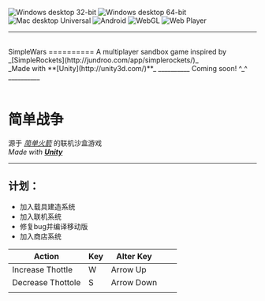 ![Windows desktop 32-bit](http://simpleewars.pythonanywhere.com/get_badge/Windows%20desktop%2032-bit)
![Windows desktop 64-bit](http://simpleewars.pythonanywhere.com/get_badge/Windows%20desktop%2064-bit)
![Mac desktop Universal](http://simpleewars.pythonanywhere.com/get_badge/Mac%20desktop%20Universal)
![Android](http://simpleewars.pythonanywhere.com/get_badge/Android)
![WebGL](http://simpleewars.pythonanywhere.com/get_badge/WebGL)
![Web Player](http://simpleewars.pythonanywhere.com/get_badge/Web%20Player)
__________
<br>
SimpleWars
==========
A multiplayer sandbox game inspired by _[SimpleRockets](http://jundroo.com/app/simplerockets/)_<br>
_Made with **[Unity](http://unity3d.com/)**_
__________
Coming soon! ^_^
__________
<br><br>

简单战争
==========
源于 _[简单火箭](http://jundroo.com/app/simplerockets/)_ 的联机沙盒游戏<br>
_Made with **[Unity](http://unity3d.com/)**_
__________

计划：
----------
+ 加入载具建造系统
+ 加入联机系统
+ 修复bug并编译移动版
+ 加入商店系统

| Action            | Key | Alter Key  |   |   |
|-------------------|-----|------------|---|---|
| Increase Thottle  | W   | Arrow Up   |   |   |
| Decrease Thottole | S   | Arrow Down |   |   |
|                   |     |            |   |   |